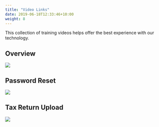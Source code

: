 ```yaml
---
title: "Video Links"
date: 2019-06-18T12:33:46+10:00
weight: 8
---
```


This collection of training videos helps offer the best experience with our technology.

## Overview

<a href="https://www.youtube.com/embed/WOUb2Lpww2U">
         <img src="https://raw.githubusercontent.com/heximer/him2/master/images/overview-thumb.png"></a>

## Password Reset

<a href="http://www.youtube.com/embed/PRdGdzjlbOY">
         <img src="https://raw.githubusercontent.com/heximer/him2/master/images/password-reset-thumb.png"></a>

## Tax Return Upload

<a href="http://www.youtube.com/embed/PRdGdzjlbOY">
         <img src="https://raw.githubusercontent.com/heximer/him2/master/images/tax-return-thumb.png"></a>
